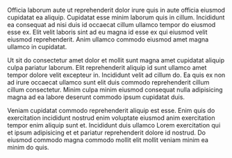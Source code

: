 Officia laborum aute ut reprehenderit dolor irure quis in aute officia eiusmod cupidatat ea aliquip. Cupidatat esse minim laborum quis in cillum. Incididunt ea consequat ad nisi duis id occaecat cillum ullamco tempor do eiusmod esse ex. Elit velit laboris sint ad eu magna id esse ex qui eiusmod velit eiusmod reprehenderit. Anim ullamco commodo eiusmod amet magna ullamco in cupidatat.

Ut sit do consectetur amet dolor et mollit sunt magna amet cupidatat aliquip culpa pariatur laborum. Elit reprehenderit aliquip id sunt ullamco amet tempor dolore velit excepteur in. Incididunt velit ad cillum do. Ea quis ex non ad irure occaecat ullamco sunt elit duis commodo reprehenderit cillum cillum consectetur. Minim culpa minim eiusmod consequat nulla adipisicing magna ad ea labore deserunt commodo ipsum cupidatat duis.

Veniam cupidatat commodo reprehenderit aliquip est esse. Enim quis do exercitation incididunt nostrud enim voluptate eiusmod anim exercitation tempor enim aliquip sunt et. Incididunt duis ullamco Lorem exercitation qui et ipsum adipisicing et et pariatur reprehenderit dolore id nostrud. Do eiusmod commodo magna commodo mollit elit mollit veniam minim ea minim do quis.